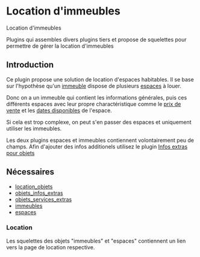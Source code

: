 # Location d'immeubles
Location d'immeubles

Plugins qui assembles divers plugins tiers et propose de squelettes pour permettre de gérer la location d'immeubles

## Introduction
Ce plugin propose une solution de location d'espaces habitables. Il se base sur l'hypothèse
qu'un [immeuble](https://github.com/abelass/immeubles) dispose de plusieurs [espaces](https://github.com/abelass/espaces) à louer.

Donc on a un immeuble qui contient les informations générales, puis ces différents espaces
avec leur propre charactéristique comme le [prix de vente](https://github.com/abelass/prix_objets_periodes) et les
[dates disponibles](https://github.com/abelass/objets_disponibilites) de l'espace.

Si cela est trop complexe, on peut s'en passer des espaces et uniquement utiliser
les immeubles.

Les deux plugins espaces et immeubles contiennent volontairement peu de champs.
Afin d'ajouter des infos additionels utilisez le plugin [Infos extras pour objets](https://github.com/abelass/objets_infos_extras)


## Nécessaires
- [location_objets](https://github.com/abelass/location_objets)
- [objets_infos_extras](https://github.com/abelass/objets_infos_extras)
- [objets_services_extras](https://github.com/abelass/objets_services_extras)
- [immeubles](https://github.com/abelass/immeubles)
- [espaces](https://github.com/abelass/espaces)

### Location
Les squelettes des objets "immeubles" et "espaces" contiennent un lien vers la
page de location respective.

